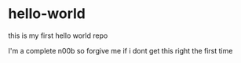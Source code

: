 # hello-world
this is my first hello world repo

I'm a complete n00b so forgive me if i dont get this right the first time
